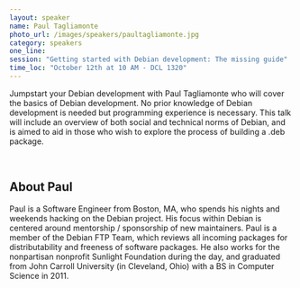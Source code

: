 ```yaml
---
layout: speaker
name: Paul Tagliamonte
photo_url: /images/speakers/paultagliamonte.jpg
category: speakers
one_line:
session: "Getting started with Debian development: The missing guide"
time_loc: "October 12th at 10 AM - DCL 1320"
---
```

Jumpstart your Debian development with Paul Tagliamonte who will cover the basics of Debian development. No prior knowledge of Debian development is needed but programming experience is necessary. This talk will include an overview of both social and technical norms of Debian, and is aimed to aid in those who wish to explore the process of building a .deb package.

<br />

## About Paul
Paul is a Software Engineer from Boston, MA, who spends his nights and weekends hacking on the Debian project. His focus within Debian is centered around mentorship / sponsorship of new maintainers. Paul is a member of the Debian FTP Team, which reviews all incoming packages for distributability and freeness of software packages. He also works for the nonpartisan nonprofit Sunlight Foundation during the day, and graduated from John Carroll University (in Cleveland, Ohio) with a BS in Computer Science in 2011.
